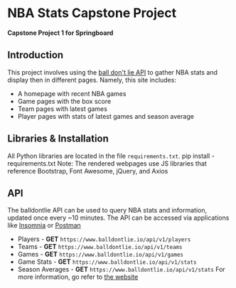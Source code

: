 # NBA Stats Capstone Project
**Capstone Project 1 for Springboard**

## Introduction
This project involves using the [ball don't lie API](https://ball-dont-lie.herokuapp.com/) to gather NBA stats and display then in different pages. Namely, this site includes:
- A homepage with recent NBA games
- Game pages with the box score
- Team pages with latest games
- Player pages with stats of latest games and season average

## Libraries & Installation
All Python libraries are located in the file `requirements.txt`. 
    pip install - requirements.txt
Note: The rendered webpages use JS libraries that reference Bootstrap, Font Awesome, jQuery, and Axios

## API
The balldontlie API can be used to query NBA stats and information, updated once every ~10 minutes. The API can be accessed via applications like [Insomnia](https://insomnia.rest/) or [Postman](https://www.postman.com/)
- Players - **GET** `https://www.balldontlie.io/api/v1/players`
- Teams - **GET** `https://www.balldontlie.io/api/v1/teams`
- Games - **GET** `https://www.balldontlie.io/api/v1/games`
- Game Stats - **GET** `https://www.balldontlie.io/api/v1/stats`
- Season Averages - **GET** `https://www.balldontlie.io/api/v1/stats`
For more information, go refer to [the website](https://www.balldontlie.io/#introduction)
